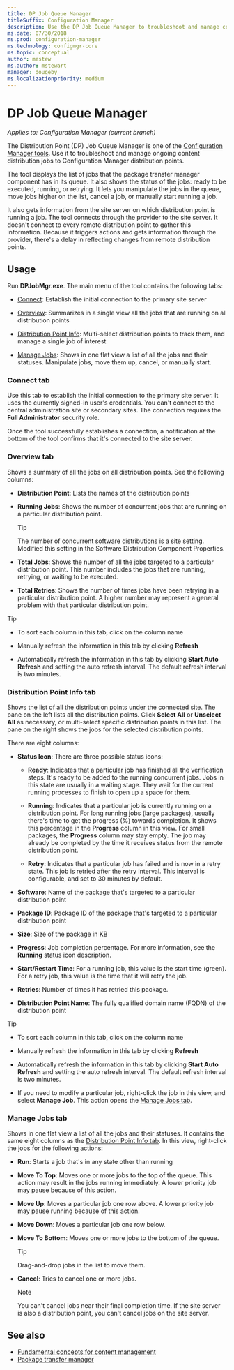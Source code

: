 ```yaml
---
title: DP Job Queue Manager
titleSuffix: Configuration Manager
description: Use the DP Job Queue Manager to troubleshoot and manage content distribution jobs to Configuration Manager distribution points.
ms.date: 07/30/2018
ms.prod: configuration-manager
ms.technology: configmgr-core
ms.topic: conceptual
author: mestew
ms.author: mstewart
manager: dougeby
ms.localizationpriority: medium
---
```


# DP Job Queue Manager

*Applies to: Configuration Manager (current branch)*

The Distribution Point (DP) Job Queue Manager is one of the [Configuration Manager tools](tools.md). Use it to troubleshoot and manage ongoing content distribution jobs to Configuration Manager distribution points. 

The tool displays the list of jobs that the package transfer manager component has in its queue. It also shows the status of the jobs: ready to be executed, running, or retrying. It lets you manipulate the jobs in the queue, move jobs higher on the list, cancel a job, or manually start running a job.

It also gets information from the site server on which distribution point is running a job. The tool connects through the provider to the site server. It doesn't connect to every remote distribution point to gather this information. Because it triggers actions and gets information through the provider, there's a delay in reflecting changes from remote distribution points.



## Usage

Run **DPJobMgr.exe**. The main menu of the tool contains the following tabs: 

- [Connect](#bkmk_connect): Establish the initial connection to the primary site server  

- [Overview](#bkmk_overview): Summarizes in a single view all the jobs that are running on all distribution points  

- [Distribution Point Info](#bkmk_dp-info): Multi-select distribution points to track them, and manage a single job of interest  

- [Manage Jobs](#bkmk_manage-jobs): Shows in one flat view a list of all the jobs and their statuses. Manipulate jobs, move them up, cancel, or manually start.  


### <a name="bkmk_connect"></a> Connect tab

Use this tab to establish the initial connection to the primary site server. It uses the currently signed-in user's credentials. You can't connect to the central administration site or secondary sites. The connection requires the **Full Administrator** security role.

Once the tool successfully establishes a connection, a notification at the bottom of the tool confirms that it's connected to the site server. 


### <a name="bkmk_overview"></a> Overview tab

Shows a summary of all the jobs on all distribution points. See the following columns:  

- **Distribution Point**: Lists the names of the distribution points  

- **Running Jobs**: Shows the number of concurrent jobs that are running on a particular distribution point.  

    > [!Tip]  
    > The number of concurrent software distributions is a site setting. Modified this setting in the Software Distribution Component Properties.  

- **Total Jobs**: Shows the number of all the jobs targeted to a particular distribution point. This number includes the jobs that are running, retrying, or waiting to be executed.  

- **Total Retries**: Shows the number of times jobs have been retrying in a particular distribution point. A higher number may represent a general problem with that particular distribution point.  


> [!Tip]  
> - To sort each column in this tab, click on the column name  
> 
> - Manually refresh the information in this tab by clicking **Refresh**  
> 
> - Automatically refresh the information in this tab by clicking **Start Auto Refresh** and setting the auto refresh interval. The default refresh interval is two minutes.  


### <a name="bkmk_dp-info"></a> Distribution Point Info tab

Shows the list of all the distribution points under the connected site. The pane on the left lists all the distribution points. Click **Select All** or **Unselect All** as necessary, or multi-select specific distribution points in this list. The pane on the right shows the jobs for the selected distribution points.

There are eight columns:  

- **Status Icon**: There are three possible status icons:  

    - **Ready**: Indicates that a particular job has finished all the verification steps. It's ready to be added to the running concurrent jobs. Jobs in this state are usually in a waiting stage. They wait for the current running processes to finish to open up a space for them.  

    - **Running**: Indicates that a particular job is currently running on a distribution point. For long running jobs (large packages), usually there's time to get the progress (%) towards completion. It shows this percentage in the **Progress** column in this view. For small packages, the **Progress** column may stay empty. The job may already be completed by the time it receives status from the remote distribution point.  

    - **Retry**: Indicates that a particular job has failed and is now in a retry state. This job is retried after the retry interval. This interval is configurable, and set to 30 minutes by default.  

- **Software**: Name of the package that's targeted to a particular distribution point  

- **Package ID**: Package ID of the package that's targeted to a particular distribution point  

- **Size**: Size of the package in KB  

- **Progress**: Job completion percentage. For more information, see the **Running** status icon description.  

- **Start/Restart Time**: For a running job, this value is the start time (green). For a retry job, this value is the time that it will retry the job.  

- **Retries**: Number of times it has retried this package.  

- **Distribution Point Name**: The fully qualified domain name (FQDN) of the distribution point  

> [!Tip]  
> - To sort each column in this tab, click on the column name  
> 
> - Manually refresh the information in this tab by clicking **Refresh**  
> 
> - Automatically refresh the information in this tab by clicking **Start Auto Refresh** and setting the auto refresh interval. The default refresh interval is two minutes.  
> 
> - If you need to modify a particular job, right-click the job in this view, and select **Manage Job**. This action opens the [Manage Jobs tab](#bkmk_manage-jobs).  


### <a name="bkmk_manage-jobs"></a> Manage Jobs tab

Shows in one flat view a list of all the jobs and their statuses. It contains the same eight columns as the [Distribution Point Info tab](#bkmk_dp-info). In this view, right-click the jobs for the following actions:  

- **Run**: Starts a job that's in any state other than running  

- **Move To Top**: Moves one or more jobs to the top of the queue. This action may result in the jobs running immediately. A lower priority job may pause because of this action.  

- **Move Up**: Moves a particular job one row above. A lower priority job may pause running because of this action.  

- **Move Down**: Moves a particular job one row below.  

- **Move To Bottom**: Moves one or more jobs to the bottom of the queue.  

    > [!Tip]  
    > Drag-and-drop jobs in the list to move them.  

- **Cancel**: Tries to cancel one or more jobs.  

    > [!Note]  
    > You can't cancel jobs near their final completion time. If the site server is also a distribution point, you can't cancel jobs on the site server.  



## See also

- [Fundamental concepts for content management](../plan-design/hierarchy/fundamental-concepts-for-content-management.md)
- [Package transfer manager](../plan-design/hierarchy/package-transfer-manager.md)
